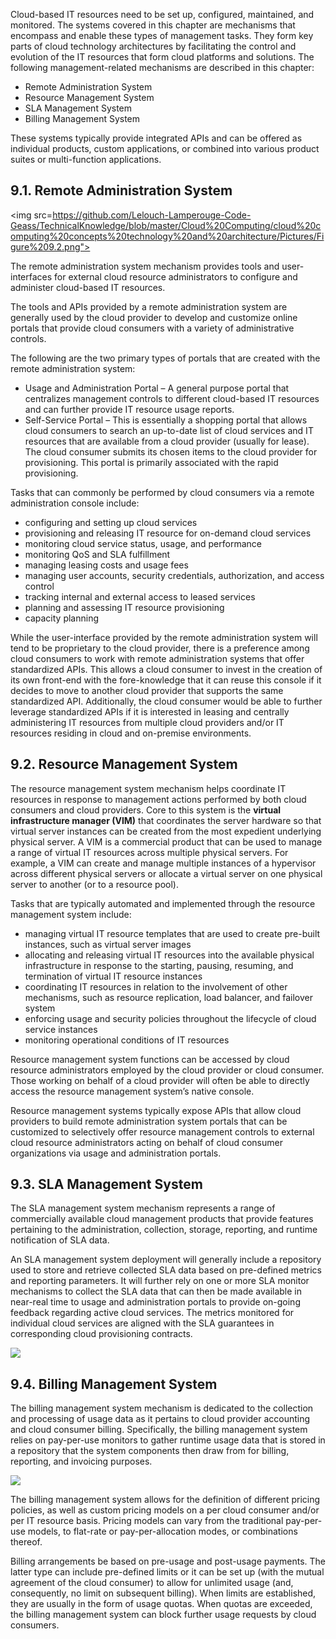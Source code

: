 Cloud-based IT resources need to be set up, configured, maintained, and monitored. The systems covered in this chapter are mechanisms that encompass and enable these types of management tasks. They form key parts of cloud technology architectures by facilitating the control and evolution of the IT resources that form cloud platforms and solutions.
The following management-related mechanisms are described in this chapter:

* Remote Administration System
* Resource Management System
* SLA Management System
* Billing Management System

These systems typically provide integrated APIs and can be offered as individual products, custom applications, or combined into various product suites or multi-function applications.

## 9.1. Remote Administration System

<img src=https://github.com/Lelouch-Lamperouge-Code-Geass/TechnicalKnowledge/blob/master/Cloud%20Computing/cloud%20computing%20concepts%20technology%20and%20architecture/Pictures/Figure%209.2.png">

The remote administration system mechanism  provides tools and user-interfaces for external cloud resource administrators to configure and administer cloud-based IT resources.

The tools and APIs provided by a remote administration system are generally used by the cloud provider to develop and customize online portals that provide cloud consumers with a variety of administrative controls.

The following are the two primary types of portals that are created with the remote administration system:

* Usage and Administration Portal – A general purpose portal that centralizes management controls to different cloud-based IT resources and can further provide IT resource usage reports.
* Self-Service Portal – This is essentially a shopping portal that allows cloud consumers to search an up-to-date list of cloud services and IT resources that are available from a cloud provider (usually for lease). The cloud consumer submits its chosen items to the cloud provider for provisioning. This portal is primarily associated with the rapid provisioning.

Tasks that can commonly be performed by cloud consumers via a remote administration console include:

* configuring and setting up cloud services
* provisioning and releasing IT resource for on-demand cloud services
* monitoring cloud service status, usage, and performance
* monitoring QoS and SLA fulfillment
* managing leasing costs and usage fees
* managing user accounts, security credentials, authorization, and access control
* tracking internal and external access to leased services
* planning and assessing IT resource provisioning
* capacity planning

While the user-interface provided by the remote administration system will tend to be proprietary to the cloud provider, there is a preference among cloud consumers to work with remote administration systems that offer standardized APIs. This allows a cloud consumer to invest in the creation of its own front-end with the fore-knowledge that it can reuse this console if it decides to move to another cloud provider that supports the same standardized API. Additionally, the cloud consumer would be able to further leverage standardized APIs if it is interested in leasing and centrally administering IT resources from multiple cloud providers and/or IT resources residing in cloud and on-premise environments.

## 9.2. Resource Management System

The resource management system mechanism helps coordinate IT resources in response to management actions performed by both cloud consumers and cloud providers. Core to this system is the __virtual infrastructure manager (VIM)__ that coordinates the server hardware so that virtual server instances can be created from the most expedient underlying physical server. A VIM is a commercial product that can be used to manage a range of virtual IT resources across multiple physical servers. For example, a VIM can create and manage multiple instances of a hypervisor across different physical servers or allocate a virtual server on one physical server to another (or to a resource pool).

Tasks that are typically automated and implemented through the resource management system include:

* managing virtual IT resource templates that are used to create pre-built instances, such as virtual server images  
* allocating and releasing virtual IT resources into the available physical infrastructure in response to the starting, pausing, resuming, and termination of virtual IT resource instances  
* coordinating IT resources in relation to the involvement of other mechanisms, such as resource replication, load balancer, and failover system  
* enforcing usage and security policies throughout the lifecycle of cloud service instances  
* monitoring operational conditions of IT resources  

Resource management system functions can be accessed by cloud resource administrators employed by the cloud provider or cloud consumer. Those working on behalf of a cloud provider will often be able to directly access the resource management system’s native console.

Resource management systems typically expose APIs that allow cloud providers to build remote administration system portals that can be customized to selectively offer resource management controls to external cloud resource administrators acting on behalf of cloud consumer organizations via usage and administration portals.

## 9.3. SLA Management System

The SLA management system mechanism represents a range of commercially available cloud management products that provide features pertaining to the administration, collection, storage, reporting, and runtime notification of SLA data.

An SLA management system deployment will generally include a repository used to store and retrieve collected SLA data based on pre-defined metrics and reporting parameters. It will further rely on one or more SLA monitor mechanisms to collect the SLA data that can then be made available in near-real time to usage and administration portals to provide on-going feedback regarding active cloud services. The metrics monitored for individual cloud services are aligned with the SLA guarantees in corresponding cloud provisioning contracts.

<img src="https://image.slidesharecdn.com/chapter9-141009042024-conversion-gate01/95/cloud-management-mechanisms-17-638.jpg?cb=1412828533">

## 9.4. Billing Management System

The billing management system mechanism is dedicated to the collection and processing of usage data as it pertains to cloud provider accounting and cloud consumer billing. Specifically, the billing management system relies on pay-per-use monitors to gather runtime usage data that is stored in a repository that the system components then draw from for billing, reporting, and invoicing purposes.

<img src="https://image.slidesharecdn.com/chapter9-141009042024-conversion-gate01/95/cloud-management-mechanisms-19-638.jpg">

The billing management system allows for the definition of different pricing policies, as well as custom pricing models on a per cloud consumer and/or per IT resource basis. Pricing models can vary from the traditional pay-per-use models, to flat-rate or pay-per-allocation modes, or combinations thereof.

Billing arrangements be based on pre-usage and post-usage payments. The latter type can include pre-defined limits or it can be set up (with the mutual agreement of the cloud consumer) to allow for unlimited usage (and, consequently, no limit on subsequent billing). When limits are established, they are usually in the form of usage quotas. When quotas are exceeded, the billing management system can block further usage requests by cloud consumers.

